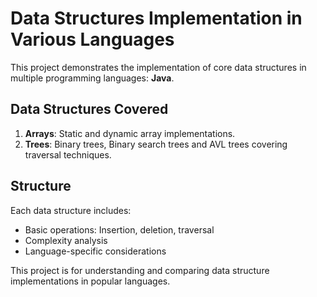 # Data Structures Implementation in Various Languages

This project demonstrates the implementation of core data structures in multiple programming languages: **Java**.

## Data Structures Covered

1. **Arrays**: Static and dynamic array implementations.
2. **Trees**: Binary trees, Binary search trees and AVL trees covering traversal techniques.


## Structure
Each data structure includes:
- Basic operations: Insertion, deletion, traversal
- Complexity analysis
- Language-specific considerations

This project is for understanding and comparing data structure implementations in popular languages.

